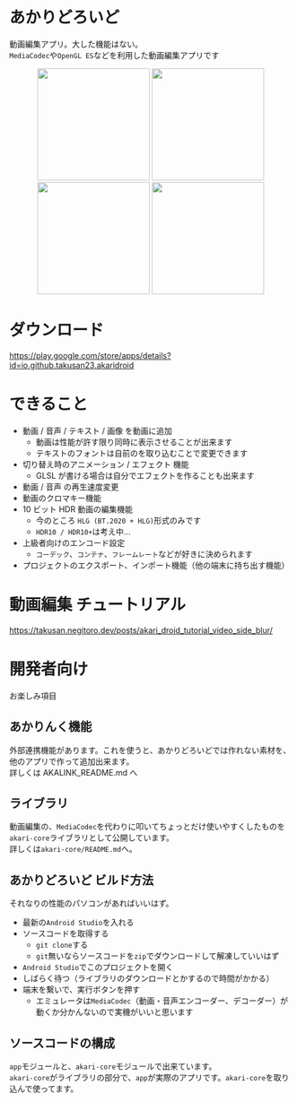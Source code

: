 # あかりどろいど
動画編集アプリ。大した機能はない。  
`MediaCodec`や`OpenGL ES`などを利用した動画編集アプリです

<p align="center">
<img width="200" src="https://imgur.com/HbHsgpE.jpg">
<img width="200" src="https://imgur.com/1LTvNu2.jpg">
<img width="200" src="https://imgur.com/tGLrTW9.jpg">
<img width="200" src="https://imgur.com/5xnemwZ.jpg">
</p>

# ダウンロード
https://play.google.com/store/apps/details?id=io.github.takusan23.akaridroid

# できること

- 動画 / 音声 / テキスト / 画像 を動画に追加
  - 動画は性能が許す限り同時に表示させることが出来ます
  - テキストのフォントは自前のを取り込むことで変更できます
- 切り替え時のアニメーション / エフェクト 機能
  - GLSL が書ける場合は自分でエフェクトを作ることも出来ます
- 動画 / 音声 の再生速度変更
- 動画のクロマキー機能
- 10 ビット HDR 動画の編集機能
  - 今のところ `HLG (BT.2020 + HLG)`形式のみです
  - `HDR10 / HDR10+`は考え中...
- 上級者向けのエンコード設定
  - `コーデック`、`コンテナ`、`フレームレート`などが好きに決められます
- プロジェクトのエクスポート、インポート機能（他の端末に持ち出す機能）

# 動画編集 チュートリアル

https://takusan.negitoro.dev/posts/akari_droid_tutorial_video_side_blur/

# 開発者向け
お楽しみ項目

## あかりんく機能
外部連携機能があります。これを使うと、あかりどろいどでは作れない素材を、他のアプリで作って追加出来ます。  
詳しくは AKALINK_README.md へ

## ライブラリ
動画編集の、`MediaCodec`を代わりに叩いてちょっとだけ使いやすくしたものを`akari-core`ライブラリとして公開しています。  
詳しくは`akari-core/README.md`へ。

## あかりどろいど ビルド方法
それなりの性能のパソコンがあればいいはず。

- 最新の`Android Studio`を入れる
- ソースコードを取得する
  - `git clone`する
  - `git`無いならソースコードを`zip`でダウンロードして解凍していいはず
- `Android Studio`でこのプロジェクトを開く
- しばらく待つ（ライブラリのダウンロードとかするので時間がかかる）
- 端末を繋いで、実行ボタンを押す
  - エミュレータは`MediaCodec`（動画・音声エンコーダー、デコーダー）が動くか分かんないので実機がいいと思います

## ソースコードの構成
`app`モジュールと、`akari-core`モジュールで出来ています。  
`akari-core`がライブラリの部分で、`app`が実際のアプリです。`akari-core`を取り込んで使ってます。